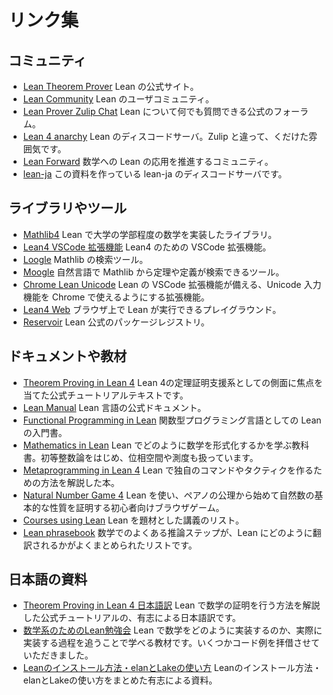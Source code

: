 # リンク集

## コミュニティ

* [Lean Theorem Prover](https://leanprover.github.io/) Lean の公式サイト。
* [Lean Community](https://leanprover-community.github.io/) Lean のユーザコミュニティ。
* [Lean Prover Zulip Chat](https://leanprover.zulipchat.com/) Lean について何でも質問できる公式のフォーラム。
* [Lean 4 anarchy](https://discord.com/invite/WZ9bs9UCvx) Lean のディスコードサーバ。Zulip と違って、くだけた雰囲気です。
* [Lean Forward](https://lean-forward.github.io/) 数学への Lean の応用を推進するコミュニティ。
* [lean-ja](https://discord.gg/p32ZfnVawh) この資料を作っている lean-ja のディスコードサーバです。

## ライブラリやツール

* [Mathlib4](https://github.com/leanprover-community/mathlib4) Lean で大学の学部程度の数学を実装したライブラリ。
* [Lean4 VSCode 拡張機能](https://github.com/leanprover/vscode-lean4) Lean4 のための VSCode 拡張機能。
* [Loogle](https://loogle.lean-lang.org/) Mathlib の検索ツール。
* [Moogle](https://www.moogle.ai/) 自然言語で Mathlib から定理や定義が検索できるツール。
* [Chrome Lean Unicode](https://github.com/arthurpaulino/chrome-lean-unicode) Lean の VSCode 拡張機能が備える、Unicode 入力機能を Chrome で使えるようにする拡張機能。
* [Lean4 Web](https://live.lean-lang.org/) ブラウザ上で Lean が実行できるプレイグラウンド。
* [Reservoir](https://reservoir.lean-lang.org/) Lean 公式のパッケージレジストリ。

## ドキュメントや教材

* [Theorem Proving in Lean 4](https://leanprover.github.io/theorem_proving_in_lean4) Lean 4の定理証明支援系としての側面に焦点を当てた公式チュートリアルテキストです。
* [Lean Manual](https://lean-lang.org/lean4/doc/) Lean 言語の公式ドキュメント。
* [Functional Programming in Lean](https://leanprover.github.io/functional_programming_in_lean/) 関数型プログラミング言語としての Lean の入門書。
* [Mathematics in Lean](https://leanprover-community.github.io/mathematics_in_lean/) Lean でどのように数学を形式化するかを学ぶ教科書。初等整数論をはじめ、位相空間や測度も扱っています。
* [Metaprogramming in Lean 4](https://leanprover-community.github.io/lean4-metaprogramming-book/) Lean で独自のコマンドやタクティクを作るための方法を解説した本。
* [Natural Number Game 4](https://adam.math.hhu.de/#/g/leanprover-community/NNG4) Lean を使い、ペアノの公理から始めて自然数の基本的な性質を証明する初心者向けブラウザゲーム。
* [Courses using Lean](https://leanprover-community.github.io/teaching/courses.html) Lean を題材とした講義のリスト。
* [Lean phrasebook](https://docs.google.com/spreadsheets/d/1Gsn5al4hlpNc_xKoXdU6XGmMyLiX4q-LFesFVsMlANo/edit#gid=0) 数学でのよくある推論ステップが、Lean にどのように翻訳されるかがよくまとめられたリストです。

## 日本語の資料

* [Theorem Proving in Lean 4 日本語訳](https://aconite-ac.github.io/theorem_proving_in_lean4_ja/) Lean で数学の証明を行う方法を解説した公式チュートリアルの、有志による日本語訳です。
* [数学系のためのLean勉強会](https://github.com/yuma-mizuno/lean-math-workshop) Lean で数学をどのように実装するのか、実際に実装する過程を追うことで学べる教材です。いくつかコード例を拝借させていただきました。
* [Leanのインストール方法・elanとLakeの使い方](https://aconite-ac.github.io/how_to_install_lean/) Leanのインストール方法・elanとLakeの使い方をまとめた有志による資料。
